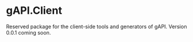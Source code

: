 # gAPI.Client

Reserved package for the client-side tools and generators of gAPI.
Version 0.0.1 coming soon.
